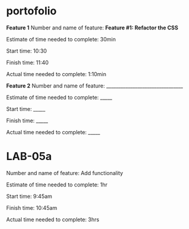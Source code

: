 # portofolio

**Feature 1**
Number and name of feature: 
**Feature #1: Refactor the CSS**

Estimate of time needed to complete: 30min

Start time: 10:30

Finish time: 11:40

Actual time needed to complete: 1:10min

**Feature 2**
Number and name of feature: ________________________________

Estimate of time needed to complete: _____

Start time: _____

Finish time: _____

Actual time needed to complete: _____

# LAB-05a

Number and name of feature: Add functionality

Estimate of time needed to complete: 1hr

Start time: 9:45am

Finish time: 10:45am

Actual time needed to complete: 3hrs